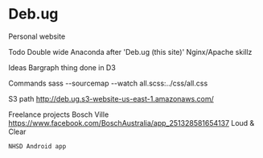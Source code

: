 Deb.ug
======

Personal website

Todo
	Double wide Anaconda after 'Deb.ug (this site)'
	Nginx/Apache skillz

Ideas
	Bargraph thing done in D3

Commands
	sass --sourcemap --watch all.scss:../css/all.css

S3 path
	http://deb.ug.s3-website-us-east-1.amazonaws.com/

Freelance projects
	Bosch Ville
		https://www.facebook.com/BoschAustralia/app_251328581654137
		Loud & Clear

	NHSD Android app